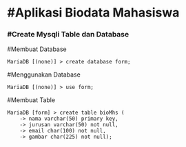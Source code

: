 #Aplikasi Biodata Mahasiswa
===

<h3>#Create Mysqli Table dan Database</h3>

#Membuat Database
```
MariaDB [(none)] > create database form;
```

#Menggunakan Database
```
MariaDB [(none)] > use form;
```

#Membuat Table
```
MariaDB [form] > create table bioMhs (
    -> nama varchar(50) primary key,
    -> jurusan varchar(50) not null,
    -> email char(100) not null,
    -> gambar char(225) not null);
```
